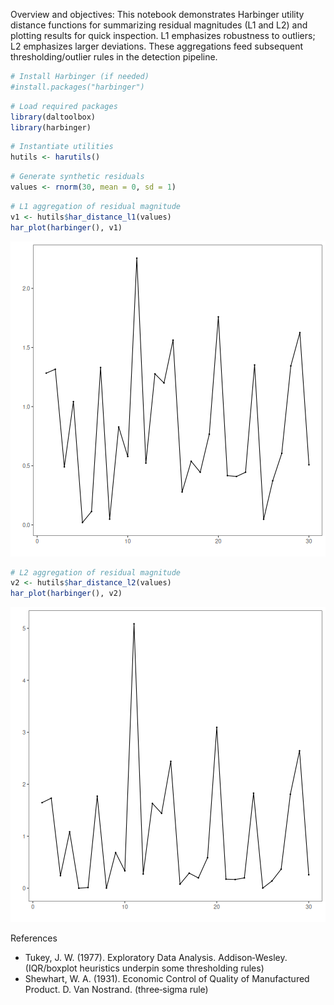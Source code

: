 Overview and objectives: This notebook demonstrates Harbinger utility distance functions for summarizing residual magnitudes (L1 and L2) and plotting results for quick inspection. L1 emphasizes robustness to outliers; L2 emphasizes larger deviations. These aggregations feed subsequent thresholding/outlier rules in the detection pipeline.


``` r
# Install Harbinger (if needed)
#install.packages("harbinger")
```


``` r
# Load required packages
library(daltoolbox)
library(harbinger) 
```


``` r
# Instantiate utilities
hutils <- harutils()
```


``` r
# Generate synthetic residuals
values <- rnorm(30, mean = 0, sd = 1)
```


``` r
# L1 aggregation of residual magnitude
v1 <- hutils$har_distance_l1(values)
har_plot(harbinger(), v1)
```

![plot of chunk unnamed-chunk-5](fig/examples_harutils_distance/unnamed-chunk-5-1.png)

``` r
# L2 aggregation of residual magnitude
v2 <- hutils$har_distance_l2(values)
har_plot(harbinger(), v2)
```

![plot of chunk unnamed-chunk-6](fig/examples_harutils_distance/unnamed-chunk-6-1.png)

References

- Tukey, J. W. (1977). Exploratory Data Analysis. Addison‑Wesley. (IQR/boxplot heuristics underpin some thresholding rules)
- Shewhart, W. A. (1931). Economic Control of Quality of Manufactured Product. D. Van Nostrand. (three‑sigma rule)
